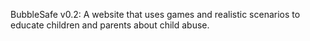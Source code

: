 BubbleSafe v0.2:
A website that uses games and realistic scenarios to educate children and parents about child abuse.
